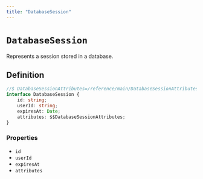 ```yaml
---
title: "DatabaseSession"
---
```


# `DatabaseSession`

Represents a session stored in a database.

## Definition

```ts
//$ DatabaseSessionAttributes=/reference/main/DatabaseSessionAttributes
interface DatabaseSession {
	id: string;
	userId: string;
	expiresAt: Date;
	attributes: $$DatabaseSessionAttributes;
}
```

### Properties

-   `id`
-   `userId`
-   `expiresAt`
-   `attributes`
